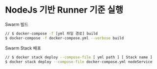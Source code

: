 # NodeJs 기반 Runner 기준 실행
Swarm 빌드
``` bash
// $ docker-compose -f [yml 파일 경로] build
$ docker-compose -f docker-compose.yml --verbose build
```

Swarm Stack 배포
``` bash
// $ docker stack deploy --compose-file [ yml path ] [ Stack name ] 
$ docker stack deploy --compose-file docker-compose.yml nodeService
```
